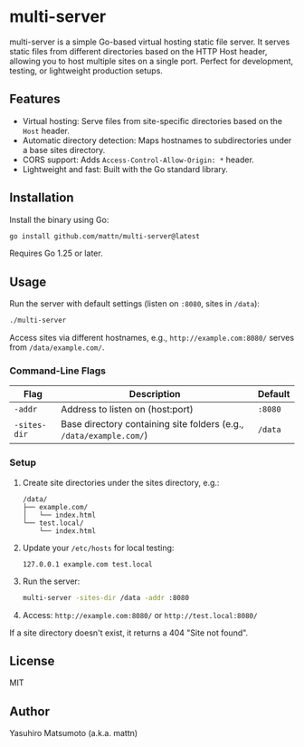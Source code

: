 # multi-server

multi-server is a simple Go-based virtual hosting static file server. It serves static files from different directories based on the HTTP Host header, allowing you to host multiple sites on a single port. Perfect for development, testing, or lightweight production setups.

## Features

- Virtual hosting: Serve files from site-specific directories based on the `Host` header.
- Automatic directory detection: Maps hostnames to subdirectories under a base sites directory.
- CORS support: Adds `Access-Control-Allow-Origin: *` header.
- Lightweight and fast: Built with the Go standard library.

## Installation

Install the binary using Go:

```bash
go install github.com/mattn/multi-server@latest
```

Requires Go 1.25 or later.

## Usage

Run the server with default settings (listen on `:8080`, sites in `/data`):

```bash
./multi-server
```

Access sites via different hostnames, e.g., `http://example.com:8080/` serves from `/data/example.com/`.

### Command-Line Flags

| Flag | Description | Default |
|------|-------------|---------|
| `-addr` | Address to listen on (host:port) | `:8080` |
| `-sites-dir` | Base directory containing site folders (e.g., `/data/example.com/`) | `/data` |

### Setup

1. Create site directories under the sites directory, e.g.:
   ```
   /data/
   ├── example.com/
   │   └── index.html
   └── test.local/
       └── index.html
   ```

2. Update your `/etc/hosts` for local testing:
   ```
   127.0.0.1 example.com test.local
   ```

3. Run the server:
   ```bash
   multi-server -sites-dir /data -addr :8080
   ```

4. Access: `http://example.com:8080/` or `http://test.local:8080/`

If a site directory doesn't exist, it returns a 404 "Site not found".

## License

MIT

## Author

Yasuhiro Matsumoto (a.k.a. mattn)
